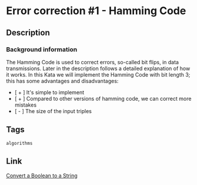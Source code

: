 # Error correction #1 - Hamming Code

## Description

### Background information
The Hamming Code is used to correct errors, so-called bit flips, in data transmissions. Later in the description follows a detailed explanation of how it works.
In this Kata we will implement the Hamming Code with bit length 3; this has some advantages and disadvantages:
* [ + ] It's simple to implement
* [ + ] Compared to other versions of hamming code, we can correct more mistakes
* [ - ] The size of the input triples


## Tags

`algorithms`

## Link

[Convert a Boolean to a String](https://www.codewars.com/kata/551b4501ac0447318f0009cd?utm_source=newsletter)